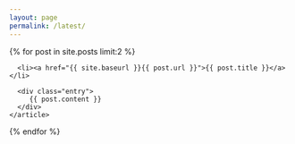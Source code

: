 ```yaml
---
layout: page
permalink: /latest/
---
```


<div class="posts">
  {% for post in site.posts limit:2 %}
    <article class="post">

      <li><a href="{{ site.baseurl }}{{ post.url }}">{{ post.title }}</a></li>

      <div class="entry">
         {{ post.content }}
      </div>
    </article>
  {% endfor %}
</div>
